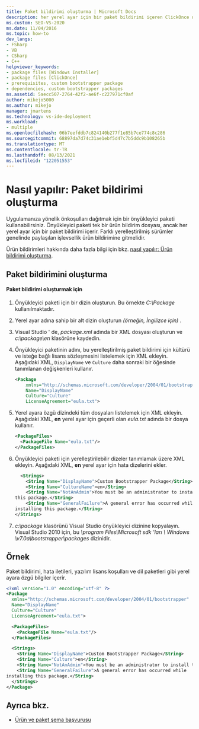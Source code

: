 ```yaml
---
title: Paket bildirimi oluşturma | Microsoft Docs
description: her yerel ayar için bir paket bildirimi içeren ClickOnce uygulamanız için önkoşulları dağıtmak üzere bir önyükleyici paketi kullanma hakkında bilgi edinin.
ms.custom: SEO-VS-2020
ms.date: 11/04/2016
ms.topic: how-to
dev_langs:
- FSharp
- VB
- CSharp
- C++
helpviewer_keywords:
- package files [Windows Installer]
- package files [ClickOnce]
- prerequisites, custom bootstrapper package
- dependencies, custom bootstrapper packages
ms.assetid: 5aecc507-2764-42f2-ae6f-c227971cf0af
author: mikejo5000
ms.author: mikejo
manager: jmartens
ms.technology: vs-ide-deployment
ms.workload:
- multiple
ms.openlocfilehash: 06b7eefddb7c824140b277f1e85b7ce774c8c286
ms.sourcegitcommit: 68897da7d74c31ae1ebf5d47c7b5ddc9b108265b
ms.translationtype: MT
ms.contentlocale: tr-TR
ms.lasthandoff: 08/13/2021
ms.locfileid: "122051553"
---
```

# <a name="how-to-create-a-package-manifest"></a>Nasıl yapılır: Paket bildirimi oluşturma
Uygulamanıza yönelik önkoşulları dağıtmak için bir önyükleyici paketi kullanabilirsiniz. Önyükleyici paketi tek bir ürün bildirim dosyası, ancak her yerel ayar için bir paket bildirimi içerir. Farklı yerelleştirilmiş sürümler genelinde paylaşılan işlevsellik ürün bildirimine gitmelidir.

 Ürün bildirimleri hakkında daha fazla bilgi için bkz. [nasıl yapılır: Ürün bildirimi oluşturma](../deployment/how-to-create-a-product-manifest.md).

## <a name="create-the-package-manifest"></a>Paket bildirimini oluşturma

#### <a name="to-create-the-package-manifest"></a>Paket bildirimi oluşturmak için

1. Önyükleyici paketi için bir dizin oluşturun. Bu örnekte *C:\Package* kullanılmaktadır.

2. Yerel ayar adına sahip bir alt dizin oluşturun *(örneğin, İngilizce için)* .

3. Visual Studio ' de, *package.xml* adında bir XML dosyası oluşturun ve *c:\package\en* klasörüne kaydedin.

4. Önyükleyici paketinin adını, bu yerelleştirilmiş paket bildirimi için kültürü ve isteğe bağlı lisans sözleşmesini listelemek için XML ekleyin. Aşağıdaki XML, `DisplayName` ve `Culture` daha sonraki bir öğesinde tanımlanan değişkenleri kullanır.

    ```xml
    <Package
        xmlns="http://schemas.microsoft.com/developer/2004/01/bootstrapper"
        Name="DisplayName"
        Culture="Culture"
        LicenseAgreement="eula.txt">
    ```

5. Yerel ayara özgü dizindeki tüm dosyaları listelemek için XML ekleyin. Aşağıdaki XML, **en** yerel ayar için geçerli olan *eula.txt* adında bir dosya kullanır.

    ```xml
    <PackageFiles>
      <PackageFile Name="eula.txt"/>
    </PackageFiles>
    ```

6. Önyükleyici paketi için yerelleştirilebilir dizeler tanımlamak üzere XML ekleyin. Aşağıdaki XML, **en** yerel ayar için hata dizelerini ekler.

    ```xml
      <Strings>
        <String Name="DisplayName">Custom Bootstrapper Package</String>
        <String Name="CultureName">en</String>
        <String Name="NotAnAdmin">You must be an administrator to install
    this package.</String>
        <String Name="GeneralFailure">A general error has occurred while
    installing this package.</String>
    </Strings>
    ```

7. *c:\package* klasörünü Visual Studio önyükleyici dizinine kopyalayın. Visual Studio 2010 için, bu *\program Files\Microsoft sdk 'ları \ Windows \v7.0a\bootstrapper\packages* dizinidir.

## <a name="example"></a>Örnek
 Paket bildirimi, hata iletileri, yazılım lisans koşulları ve dil paketleri gibi yerel ayara özgü bilgiler içerir.

```xml
<?xml version="1.0" encoding="utf-8" ?>
<Package
  xmlns="http://schemas.microsoft.com/developer/2004/01/bootstrapper"
  Name="DisplayName"
  Culture="Culture"
  LicenseAgreement="eula.txt">

  <PackageFiles>
    <PackageFile Name="eula.txt"/>
  </PackageFiles>

  <Strings>
    <String Name="DisplayName">Custom Bootstrapper Package</String>
    <String Name="Culture">en</String>
    <String Name="NotAnAdmin">You must be an administrator to install this package.</String>
    <String Name="GeneralFailure">A general error has occurred while
installing this package.</String>
  </Strings>
</Package>
```

## <a name="see-also"></a>Ayrıca bkz.
- [Ürün ve paket şema başvurusu](../deployment/product-and-package-schema-reference.md)